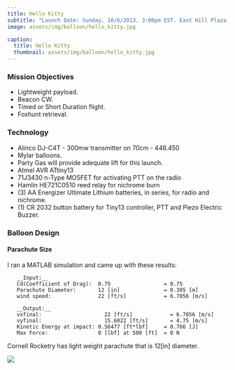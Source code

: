 ```yaml
---
title: Hello Kitty
subtitle: "Launch Date: Sunday, 10/6/2013. 3:00pm EST. East Hill Plaza, Ithaca, NY."
image: assets/img/balloon/hello_kitty.jpg

caption:
  title: Hello Kitty
  thumbnail: assets/img/balloon/hello_kitty.jpg
---
```


### Mission Objectives
* Lightweight payload.
* Beacon CW.
* Timed or Short Duration flight.
* Foxhunt retrieval.

### Technology
* Alinco DJ-C4T - 300mw transmitter on 70cm - 446.450
* Mylar balloons.
* Party Gas will provide adequate lift for this launch.
* Atmel AVR ATtiny13
* 71J3430 n-Type MOSFET for activating PTT on the radio
* Hamlin HE721C0510 reed relay for nichrome burn
* (3) AA Energizer Ultimate Lithium batteries, in series, for radio and nichrome.
* (1) CR 2032 button battery for Tiny13 controller, PTT and Piezo Electric Buzzer.

### Balloon Design
#### Parachute Size

I ran a MATLAB simulation and came up with these results:

```
   __Input:__
   Cd(Coefficient of Drag):  0.75                 = 0.75
   Parachute Diameter:       12 [in]              = 0.305 [m]
   wind speed:               22 [ft/s]            = 6.7056 [m/s]     
```

```
   __Output:__
   vxfinal: 	               22 [ft/s]            = 6.7056 [m/s]
   vyfinal: 	               15.6022 [ft/s]       = 4.75 [m/s]
   Kinetic Energy at impact: 0.56477 [ft*lbf]     = 0.766 [J]
   Max Force:                0 [lbf] at 500 [ft]  = 0 N
```

Cornell Rocketry has light weight parachute that is 12[in] diameter.


![](assets/img/balloon/hello_kitty_2.gif)


